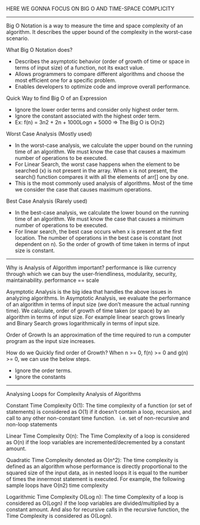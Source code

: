 HERE WE GONNA FOCUS ON BIG O AND TIME-SPACE COMPLICITY
______________________
Big O Notation 
is a way to measure the time and space complexity of an algorithm. It describes the upper bound of the complexity in the worst-case scenario.

What Big O Notation does?
* Describes the asymptotic behavior (order of growth of time or space in terms of input size) of a function, not its exact value.
* Allows programmers to compare different algorithms and choose the most efficient one for a specific problem.
* Enables developers to optimize code and improve overall performance.

Quick Way to find Big O of an Expression
* Ignore the lower order terms and consider only highest order term.
* Ignore the constant associated with the highest order term.
* Ex: f(n) = 3n2 + 2n + 1000Logn +  5000 => The Big O is O(n2)

Worst Case Analysis (Mostly used) 
* In the worst-case analysis, we calculate the upper bound on the running time of an algorithm. We must know the case that causes a maximum number of operations to be executed.
* For Linear Search, the worst case happens when the element to be searched (x) is not present in the array. When x is not present, the search() function compares it with all the elements of arr[] one by one.
* This is the most commonly used analysis of algorithms. Most of the time we consider the case that causes maximum operations.

Best Case Analysis (Rarely used)
* In the best-case analysis, we calculate the lower bound on the running time of an algorithm. We must know the case that causes a minimum number of operations to be executed.
* For linear search, the best case occurs when x is present at the first location. The number of operations in the best case is constant (not dependent on n). So the order of growth of time taken in terms of input size is constant.
----------------------------
Why is Analysis of Algorithm important?
performance is like currency through which we can buy the user-friendliness, modularity, security, maintainability. performance == scale
  
Asymptotic Analysis is the big idea that handles the above issues in analyzing algorithms. In Asymptotic Analysis, we evaluate the performance of an algorithm in terms of input size (we don’t measure the actual running time). We calculate, order of growth of time taken (or space) by an algorithm in terms of input size. For example linear search grows linearly and Binary Search grows logarithmically in terms of input size.

Order of Growth
Is an approximation of the time required to run a computer program as the input size increases. 

How do we Quickly find order of Growth?
When n >= 0, f(n) >= 0 and g(n) >= 0, we can use the below steps.
* Ignore the order terms.
* Ignore the constants
----------------------------
Analysing Loops for Complexity Analysis of Algorithms

Constant Time Complexity O(1):
The time complexity of a function (or set of statements) is considered as O(1) if it doesn’t contain a loop, recursion, and call to any other non-constant time function.   i.e. set of non-recursive and non-loop statements

Linear Time Complexity O(n):
The Time Complexity of a loop is considered as O(n) if the loop variables are incremented/decremented by a constant amount.

Quadratic Time Complexity denoted as O(n^2):
The time complexity is defined as an algorithm whose performance is directly proportional to the squared size of the input data, as in nested loops it is equal to the number of times the innermost statement is executed. For example, the following sample loops have O(n2) time complexity 

Logarithmic Time Complexity O(Log n):
The time Complexity of a loop is considered as O(Logn) if the loop variables are divided/multiplied by a constant amount. And also for recursive calls in the recursive function, the Time Complexity is considered as O(Logn).




